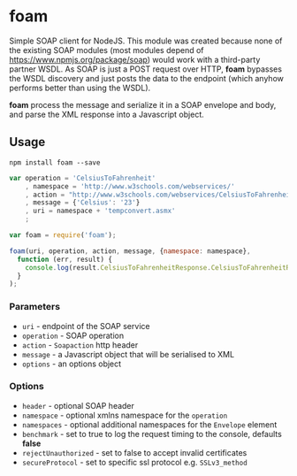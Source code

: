 # foam

Simple SOAP client for NodeJS.
This module was created because none of the existing SOAP modules (most modules depend of https://www.npmjs.org/package/soap)
would work with a third-party partner WSDL. As SOAP is just a POST request over HTTP, **foam** bypasses the WSDL
discovery and just posts the data to the endpoint (which anyhow performs better than using the WSDL).

**foam** process the message and serialize it in a SOAP envelope and body, and parse the XML response into
a Javascript object.

## Usage

    npm install foam --save

```js
var operation = 'CelsiusToFahrenheit'
    , namespace = 'http://www.w3schools.com/webservices/'
    , action = "http://www.w3schools.com/webservices/CelsiusToFahrenheit"
    , message = {'Celsius': '23'}
    , uri = namespace + 'tempconvert.asmx'
    ;

var foam = require('foam');

foam(uri, operation, action, message, {namespace: namespace},
  function (err, result) {
    console.log(result.CelsiusToFahrenheitResponse.CelsiusToFahrenheitResult);
  }
);
```

### Parameters

- `uri` - endpoint of the SOAP service
- `operation` - SOAP operation
- `action` - `Soapaction` http header
- `message` - a Javascript object that will be serialised to XML
- `options` - an options object

### Options

- `header` - optional SOAP header
- `namespace` - optional xmlns namespace for the `operation`
- `namespaces` - optional additional namespaces for the `Envelope` element
- `benchmark` - set to true to log the request timing to the console, defaults **false**
- `rejectUnauthorized` - set to false to accept invalid certificates
- `secureProtocol` - set to specific ssl protocol e.g. `SSLv3_method`
